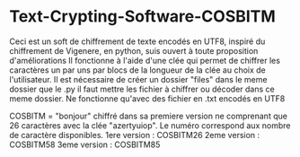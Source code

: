 # Text-Crypting-Software-COSBITM
Ceci est un soft de chiffrement de texte encodés en UTF8, inspiré du chiffrement de Vigenere, en python, suis ouvert à toute proposition d'améliorations
 Il fonctionne à l'aide d'une clée qui permet de chiffrer les caractères un par uns par blocs de la longueur de la clée au choix de l'utilisateur. Il est nécessaire de créer un dossier "files" dans le meme dossier que le .py il faut mettre les fichier à chiffrer ou décoder dans ce meme dossier.
 Ne fonctionne qu'avec des fichier en .txt encodés en UTF8

COSBITM = "bonjour" chiffré dans sa premiere version ne comprenant que 26 caractères avec la clée "azertyuiop". Le numéro correspond aux nombre de caractère disponibles.
1ere version : COSBITM26
2eme version : COSBITM58 
3eme version : COSBITM85
